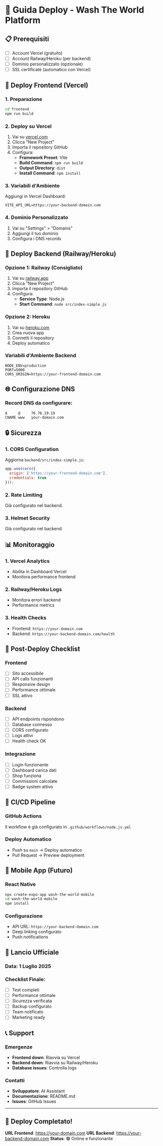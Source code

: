 # 🚀 Guida Deploy - Wash The World Platform

## 📋 Prerequisiti

- [ ] Account Vercel (gratuito)
- [ ] Account Railway/Heroku (per backend)
- [ ] Dominio personalizzato (opzionale)
- [ ] SSL certificate (automatico con Vercel)

## 🔧 Deploy Frontend (Vercel)

### 1. Preparazione
```bash
cd frontend
npm run build
```

### 2. Deploy su Vercel
1. Vai su [vercel.com](https://vercel.com)
2. Clicca "New Project"
3. Importa il repository GitHub
4. Configura:
   - **Framework Preset**: Vite
   - **Build Command**: `npm run build`
   - **Output Directory**: `dist`
   - **Install Command**: `npm install`

### 3. Variabili d'Ambiente
Aggiungi in Vercel Dashboard:
```
VITE_API_URL=https://your-backend-domain.com
```

### 4. Dominio Personalizzato
1. Vai su "Settings" > "Domains"
2. Aggiungi il tuo dominio
3. Configura i DNS records

## 🔧 Deploy Backend (Railway/Heroku)

### Opzione 1: Railway (Consigliato)
1. Vai su [railway.app](https://railway.app)
2. Clicca "New Project"
3. Importa il repository GitHub
4. Configura:
   - **Service Type**: Node.js
   - **Start Command**: `node src/index-simple.js`

### Opzione 2: Heroku
1. Vai su [heroku.com](https://heroku.com)
2. Crea nuova app
3. Connetti il repository
4. Deploy automatico

### Variabili d'Ambiente Backend
```
NODE_ENV=production
PORT=5000
CORS_ORIGIN=https://your-frontend-domain.com
```

## 🌐 Configurazione DNS

### Record DNS da configurare:
```
A     @     76.76.19.19
CNAME www   your-domain.com
```

## 🔒 Sicurezza

### 1. CORS Configuration
Aggiorna `backend/src/index-simple.js`:
```javascript
app.use(cors({
  origin: ['https://your-frontend-domain.com'],
  credentials: true
}));
```

### 2. Rate Limiting
Già configurato nel backend.

### 3. Helmet Security
Già configurato nel backend.

## 📊 Monitoraggio

### 1. Vercel Analytics
- Abilita in Dashboard Vercel
- Monitora performance frontend

### 2. Railway/Heroku Logs
- Monitora errori backend
- Performance metrics

### 3. Health Checks
- Frontend: `https://your-domain.com`
- Backend: `https://your-backend-domain.com/health`

## 🚀 Post-Deploy Checklist

### Frontend
- [ ] Sito accessibile
- [ ] API calls funzionanti
- [ ] Responsive design
- [ ] Performance ottimale
- [ ] SSL attivo

### Backend
- [ ] API endpoints rispondono
- [ ] Database connesso
- [ ] CORS configurato
- [ ] Logs attivi
- [ ] Health check OK

### Integrazione
- [ ] Login funzionante
- [ ] Dashboard carica dati
- [ ] Shop funziona
- [ ] Commissioni calcolate
- [ ] Badge system attivo

## 🔄 CI/CD Pipeline

### GitHub Actions
Il workflow è già configurato in `.github/workflows/node.js.yml`

### Deploy Automatico
- Push su `main` → Deploy automatico
- Pull Request → Preview deployment

## 📱 Mobile App (Futuro)

### React Native
```bash
npx create-expo-app wash-the-world-mobile
cd wash-the-world-mobile
npm install
```

### Configurazione
- API URL: `https://your-backend-domain.com`
- Deep linking configurato
- Push notifications

## 🎯 Lancio Ufficiale

### Data: 1 Luglio 2025
### Checklist Finale:
- [ ] Test completi
- [ ] Performance ottimale
- [ ] Sicurezza verificata
- [ ] Backup configurato
- [ ] Team notificato
- [ ] Marketing ready

## 📞 Support

### Emergenze
- **Frontend down**: Riavvia su Vercel
- **Backend down**: Riavvia su Railway/Heroku
- **Database issues**: Controlla logs

### Contatti
- **Sviluppatore**: AI Assistant
- **Documentazione**: README.md
- **Issues**: GitHub Issues

---

## 🎉 Deploy Completato!

**URL Frontend**: https://your-domain.com
**URL Backend**: https://your-backend-domain.com
**Status**: 🟢 Online e funzionante 